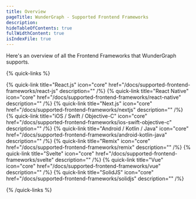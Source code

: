 ```yaml
---
title: Overview
pageTitle: WunderGraph - Supported Frontend Frameworks
description:
hideTableOfContents: true
fullWidthContent: true
isIndexFile: true
---
```


Here's an overview of all the Frontend Frameworks that WunderGraph supports.

{% quick-links %}

{% quick-link title="React.js" icon="core" href="/docs/supported-frontend-frameworks/react-js" description="" /%}
{% quick-link title="React Native" icon="core" href="/docs/supported-frontend-frameworks/react-native" description="" /%}
{% quick-link title="Next.js" icon="core" href="/docs/supported-frontend-frameworks/nextjs" description="" /%}
{% quick-link title="iOS / Swift / Objective-C" icon="core" href="/docs/supported-frontend-frameworks/ios-swift-objective-c" description="" /%}
{% quick-link title="Android / Kotlin / Java" icon="core" href="/docs/supported-frontend-frameworks/android-kotlin-java" description="" /%}
{% quick-link title="Remix" icon="core" href="/docs/supported-frontend-frameworks/remix" description="" /%}
{% quick-link title="Svelte" icon="core" href="/docs/supported-frontend-frameworks/svelte" description="" /%}
{% quick-link title="Vue" icon="core" href="/docs/supported-frontend-frameworks/vue" description="" /%}
{% quick-link title="SolidJS" icon="core" href="/docs/supported-frontend-frameworks/solidjs" description="" /%}

{% /quick-links %}

